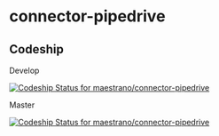 # connector-pipedrive

## Codeship

Develop

[ ![Codeship Status for maestrano/connector-pipedrive](https://codeship.com/projects/f599d740-82e9-0134-55ef-7a2a2b5b859c/status?branch=develop)](https://codeship.com/projects/182629)

Master

[ ![Codeship Status for maestrano/connector-pipedrive](https://codeship.com/projects/f599d740-82e9-0134-55ef-7a2a2b5b859c/status?branch=master)](https://codeship.com/projects/182629)

